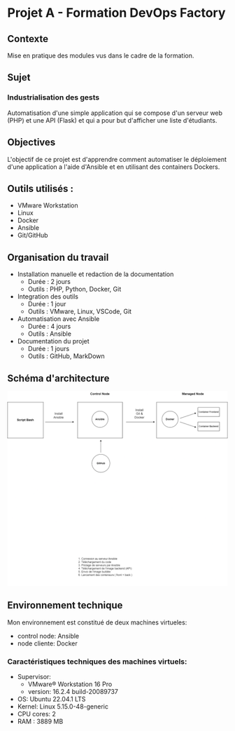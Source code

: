 # Projet A - Formation DevOps Factory 
## Contexte
Mise en pratique des modules vus dans le cadre de la formation.
## Sujet 
### Industrialisation des gests 
Automatisation d'une simple application qui se compose d'un serveur web (PHP) et une API (Flask) et qui a pour but d'afficher une liste d'étudiants.
## Objectives
L'objectif de ce projet est d'apprendre comment automatiser le déploiement d'une application a l'aide d'Ansible et en utilisant des containers Dockers.
## Outils utilisés :
* VMware Workstation
* Linux
* Docker
* Ansible
* Git/GitHub
## Organisation du travail 
- Installation manuelle et redaction de la documentation
  - Durée : 2 jours 
  - Outils : PHP, Python, Docker, Git 
- Integration des outils
  - Durée : 1 jour 
  - Outils : VMware, Linux, VSCode, Git 
- Automatisation avec Ansible
  - Durée : 4 jours 
  - Outils : Ansible
- Documentation du projet
  - Durée : 1 jours 
  - Outils : GitHub, MarkDown
  
## Schéma d'architecture 
<img src="/images/schema_d'archi.png">


## Environnement technique

Mon environnement est constitué de deux machines virtueles:
- control node: Ansible
- node cliente: Docker


### Caractéristiques techniques des machines virtuels:
- Supervisor: 
  - VMware® Workstation 16 Pro
  - version: 16.2.4 build-20089737
- OS: Ubuntu 22.04.1 LTS   
- Kernel: Linux 5.15.0-48-generic
- CPU cores: 2
- RAM : 3889 MB



